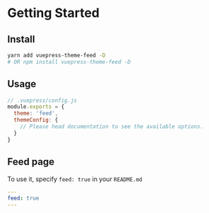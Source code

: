 # Getting Started

## Install

```bash
yarn add vuepress-theme-feed -D
# OR npm install vuepress-theme-feed -D
```

<!-- more -->

## Usage

```js
// .vuepress/config.js
module.exports = {
  theme: 'feed',
  themeConfig: {
    // Please head documentation to see the available options.
  }
}
```

## Feed page
To use it, specify `feed: true` in your `README.md`
```yml
---
feed: true
---
```
